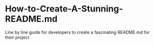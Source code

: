 # How-to-Create-A-Stunning-README.md
Line by line guide for developers to create a fascinating README.md for their project
